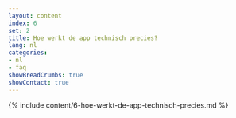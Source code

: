 ```yaml
---
layout: content
index: 6
set: 2
title: Hoe werkt de app technisch precies?
lang: nl
categories:
- nl
- faq
showBreadCrumbs: true
showContact: true
---
```

{% include content/6-hoe-werkt-de-app-technisch-precies.md %}
